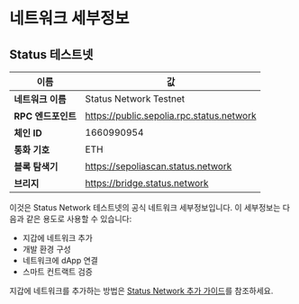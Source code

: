 # 네트워크 세부정보

## Status 테스트넷

| 이름                | 값                                       |
|---------------------|------------------------------------------|
| **네트워크 이름**    | Status Network Testnet                    |
| **RPC 엔드포인트**   | https://public.sepolia.rpc.status.network |
| **체인 ID**         | 1660990954                               |
| **통화 기호**       | ETH                                       |
| **블록 탐색기**     | https://sepoliascan.status.network       |
| **브리지**          | https://bridge.status.network            |

이것은 Status Network 테스트넷의 공식 네트워크 세부정보입니다. 이 세부정보는 다음과 같은 용도로 사용할 수 있습니다:
- 지갑에 네트워크 추가
- 개발 환경 구성
- 네트워크에 dApp 연결
- 스마트 컨트랙트 검증

지갑에 네트워크를 추가하는 방법은 [Status Network 추가 가이드](./add-status-network.md)를 참조하세요.
